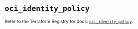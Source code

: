 # `oci_identity_policy`

Refer to the Terraform Registry for docs: [`oci_identity_policy`](https://registry.terraform.io/providers/oracle/oci/7.19.0/docs/resources/identity_policy).
